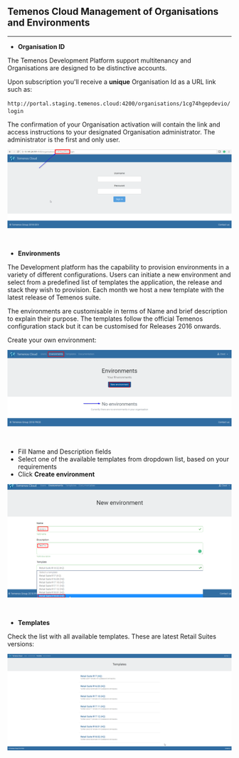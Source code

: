## Temenos Cloud Management of Organisations and Environments 

----------


- **Organisation ID**

The Temenos Development Platform support multitenancy and Organisations are designed to be distinctive accounts.  

Upon subscription you'll receive a **unique** Organisation Id as a URL link such as: 

`http://portal.staging.temenos.cloud:4200/organisations/1cg74hgepdevio/login`

The confirmation of your Organisation activation will contain the link and access instructions to your designated Organisation administrator. The administrator is the first and only user.

![](../images/login-screen.png)

<br>


- **Environments**

The Development platform has the capability to provision environments in a variety of different configurations. Users can initiate a new environment and select from a predefined list of templates the application, the release and stack they wish to provision. Each month we host a new template with the latest release of Temenos suite. 

The environments are customisable in terms of Name and brief description to explain their purpose. The templates follow the official Temenos configuration stack but it can be customised for Releases 2016 onwards.   


Create your own environment:

![](../images/new-environment.png)

<br>

 - Fill Name and Description fields
 - Select one of the available templates from dropdown list, based on your requirements
 - Click **Create environment**

![](../images/new-environment-create.png)

<br>

- **Templates**

Check the list with all available templates. These are latest Retail Suites versions:

![](../images/templates.png)

